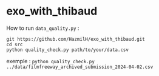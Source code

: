 # exo_with_thibaud

How to run ``data_quality.py`` :
```
git https://github.com/HazmilH/exo_with_thibaud.git
cd src
python quality_check.py path/to/your/data.csv
```

exemple : ``python quality_check.py ../data/filmfreeway_archived_submission_2024-04-02.csv``
